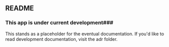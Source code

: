 ## README ##
### This app is under current development###

This stands as a placeholder for the eventual documentation.
If you'd like to read development documentation, visit the adr folder.
